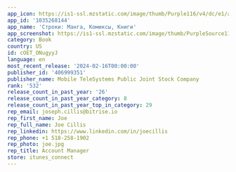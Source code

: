 ```yaml
---
app_icon: https://is1-ssl.mzstatic.com/image/thumb/Purple116/v4/dc/e1/a1/dce1a1e6-1d02-1edf-dc31-2b29338cd405/AppIcon-0-1x_U007emarketing-0-7-0-85-220.png/1024x1024bb.png
app_id: '1035268144'
app_name: 'Строки: Манга, Комиксы, Книги'
app_screenshot: https://is1-ssl.mzstatic.com/image/thumb/PurpleSource116/v4/a3/73/be/a373beec-f6de-bfe9-f8a6-a1c3da0f3252/c73fec05-d7f4-4600-b2a1-dadb7766367f_1.__U0421_U0442_U0430_U0440_U0442.jpg/1242x2688bb.png
category: Book
country: US
id: cOET_ONugyyJ
language: en
most_recent_release: '2024-02-16T00:00:00'
publisher_id: '406999351'
publisher_name: Mobile TeleSystems Public Joint Stock Company
rank: '532'
release_count_in_past_year: '26'
release_count_in_past_year_category: 8
release_count_in_past_year_top_in_category: 29
rep_email: joseph.cillis@bitrise.io
rep_first_name: Joe
rep_full_name: Joe Cillis
rep_linkedin: https://www.linkedin.com/in/joecillis
rep_phone: +1 518-258-1902
rep_photo: joe.jpg
rep_title: Account Manager
store: itunes_connect
---
```

